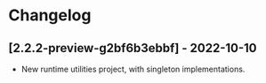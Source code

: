# Changelog

<!-- Do not change the line immediately below this comment, the build system will replace it with the actual version and date. -->

## [2.2.2-preview-g2bf6b3ebbf] - 2022-10-10

- New runtime utilities project, with singleton implementations.